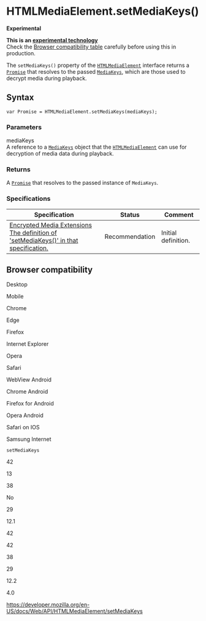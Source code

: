 HTMLMediaElement.setMediaKeys()
===============================

**Experimental**

**This is an [experimental technology](https://developer.mozilla.org/en-US/docs/MDN/Guidelines/Conventions_definitions#experimental)**  
Check the [Browser compatibility table](#browser_compatibility) carefully before using this in production.

The `setMediaKeys()` property of the [`HTMLMediaElement`](../htmlmediaelement) interface returns a [`Promise`](https://developer.mozilla.org/en-US/docs/Web/JavaScript/Reference/Global_Objects/Promise) that resolves to the passed [`MediaKeys`](../mediakeys), which are those used to decrypt media during playback.

Syntax
------

    var Promise = HTMLMediaElement.setMediaKeys(mediaKeys);

### Parameters

mediaKeys  
A reference to a [`MediaKeys`](../mediakeys) object that the [`HTMLMediaElement`](../htmlmediaelement) can use for decryption of media data during playback.

### Returns

A [`Promise`](https://developer.mozilla.org/en-US/docs/Web/JavaScript/Reference/Global_Objects/Promise) that resolves to the passed instance of `MediaKeys`.

### Specifications

<table><thead><tr class="header"><th>Specification</th><th>Status</th><th>Comment</th></tr></thead><tbody><tr class="odd"><td><a href="https://w3c.github.io/encrypted-media/#dom-htmlmediaelement-setmediakeys">Encrypted Media Extensions<br />
<span class="small">The definition of 'setMediaKeys()' in that specification.</span></a></td><td><span class="spec-rec">Recommendation</span></td><td>Initial definition.</td></tr></tbody></table>

Browser compatibility
---------------------

Desktop

Mobile

Chrome

Edge

Firefox

Internet Explorer

Opera

Safari

WebView Android

Chrome Android

Firefox for Android

Opera Android

Safari on IOS

Samsung Internet

`setMediaKeys`

42

13

38

No

29

12.1

42

42

38

29

12.2

4.0

<a href="https://developer.mozilla.org/en-US/docs/Web/API/HTMLMediaElement/setMediaKeys" class="_attribution-link">https://developer.mozilla.org/en-US/docs/Web/API/HTMLMediaElement/setMediaKeys</a>
